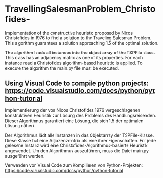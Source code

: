 # TravellingSalesmanProblem_Christofides-
Implementation of the constructive heuristic proposed by Nicos Christofides in 1976 
to find a solution to the Traveling Salesman Problem. 
This algorithm guarantees a solution approaching 1.5 of the optimal solution.

The algorithm loads all instances into the object array of the TSPFile class. This class has an adjacency matrix as one of its properties. For each instance read a Christofides algorithm-based heuristic is applied.
To execute the algorithm the main.py file must be executed.

Using Visual Code to compile python projects: https://code.visualstudio.com/docs/python/python-tutorial
-------------------------------------------------------------------------------------------------------
Implementierung der von Nicos Christofides 1976 vorgeschlagenen konstruktiven Heuristik zur 
Lösung des Problems des Handlungsreisenden. Dieser Algorithmus garantiert eine Lösung, 
die sich 1,5 der optimalen Lösung nähert.

Der Algorithmus lädt alle Instanzen in das Objektarray der TSPFile-Klasse. Diese Klasse hat eine Adjazenzmatrix als eine ihrer Eigenschaften. Für jede gelesene Instanz wird eine Christofides-Algorithmus-basierte Heuristik angewendet.
Um den Algorithmus auszuführen, muss die Datei main.py ausgeführt werden.

Verwenden von Visual Code zum Kompilieren von Python-Projekten: https://code.visualstudio.com/docs/python/python-tutorial
